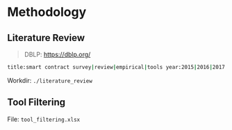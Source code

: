 # Methodology

## Literature Review

> DBLP: https://dblp.org/

```bash
title:smart contract survey|review|empirical|tools year:2015|2016|2017|2018|2019|2020|2021|2022|2023|2024
```

Workdir: `./literature_review`

## Tool Filtering

File: `tool_filtering.xlsx`


